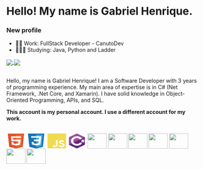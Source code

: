 # Hello! My name is Gabriel Henrique.

### New profile
- 👨‍💻 Work: FullStack Developer - CanutoDev
- 👨🏻‍🎓 Studying: Java, Python and Ladder

<a href="https://github.com/anuraghazra/github-readme-stats">
  <img height=200 align="center" src="https://github-readme-stats.vercel.app/api?username=Gabriel-H-Silva&show_icons=true&theme=transparent" />
</a>
<a href="https://github.com/anuraghazra/convoychat">
  <img height=200 align="center" src="https://github-readme-stats.vercel.app/api/top-langs?username=Gabriel-H-Silva&layout=compact&langs_count=8&show_icons=true&theme=transparent" />
</a>
<br/><br/>

Hello, my name is Gabriel Henrique! I am a Software Developer with 3 years of programming experience. My main area of expertise is in C# (Net Framework, .Net Core, and Xamarin). I have solid knowledge in Object-Oriented Programming, APIs, and SQL.

<b> This account is my personal account. I use a different account for my work. <b/>

<div style="display: inline_block"><br>
  
  <img align="center" height="40" width="50" src="https://raw.githubusercontent.com/devicons/devicon/master/icons/html5/html5-original.svg">
  <img align="center" height="40" width="50" src="https://raw.githubusercontent.com/devicons/devicon/master/icons/css3/css3-original.svg">
  <img align="center" height="40" width="50" src="https://raw.githubusercontent.com/devicons/devicon/master/icons/javascript/javascript-plain.svg">
  <img align="center" height="40" width="50" src="https://raw.githubusercontent.com/devicons/devicon/master/icons/csharp/csharp-original.svg">
  <img align="center" height="40" width="50" src="https://cdn.jsdelivr.net/gh/devicons/devicon/icons/c/c-original.svg" />
  <img align="center" height="40" width="50" src="https://cdn.jsdelivr.net/gh/devicons/devicon/icons/cplusplus/cplusplus-original.svg" />
  <img align="center" height="40" width="50" src="https://cdn.jsdelivr.net/gh/devicons/devicon/icons/dotnetcore/dotnetcore-original.svg" />
  <img align="center" height="40" width="50" src="https://cdn.jsdelivr.net/gh/devicons/devicon/icons/mysql/mysql-original-wordmark.svg" />
  <img align="center" height="40" width="50" src="https://cdn.jsdelivr.net/gh/devicons/devicon/icons/php/php-original.svg" />
  <img align="center" height="40" width="50" src="https://cdn.jsdelivr.net/gh/devicons/devicon/icons/unity/unity-original.svg" />
  <img align="center" height="40" width="50" src="https://cdn.jsdelivr.net/gh/devicons/devicon/icons/vuejs/vuejs-original-wordmark.svg" />
          
</div>

